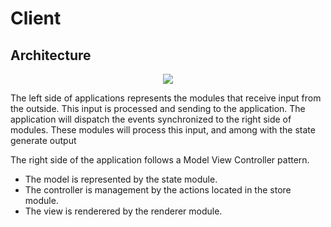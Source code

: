 # Client

## Architecture

<p align="center">
  <img src="https://docs.google.com/drawings/d/e/2PACX-1vTzsUS1y8meOBUVh54lM8ylcLvgFUwQ2V1Fy2-oQ1v-vyfOE6IoQHp_aaA0T7vSn2kAslHxqQC6HYoT/pub?w=840&h=507" width"840"/>
</p>

The left side of applications represents the modules that receive input from the outside.
This input is processed and sending to the application.
The application will dispatch the events synchronized to the right side of modules.
These modules will process this input, and among with the state generate output

The right side of the application follows a Model View Controller pattern.
 - The model is represented by the state module.
 - The controller is management by the actions located in the store module.
 - The view is renderered by the renderer module.

